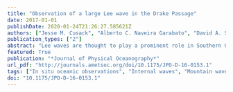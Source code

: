 ```yaml
---
title: "Observation of a large Lee wave in the Drake Passage"
date: 2017-01-01
publishDate: 2020-01-24T21:26:27.585621Z
authors: ["Jesse M. Cusack", "Alberto C. Naveira Garabato", "David A. Smeed", "James B. Girton"]
publication_types: ["2"]
abstract: "Lee waves are thought to play a prominent role in Southern Ocean dynamics, facilitating a transfer of energy from the jets of the Antarctic Circumpolar Current to microscale, turbulent motions important in water mass transformations. Two EM-APEX profiling floats deployed in the Drake Passage during the Diapycnal and Isopycnal Mixing Experiment (DIMES) independently measured a 120 ± 20-m vertical amplitude lee wave over the Shackleton Fracture Zone. A model for steady EM-APEX motion is developed to calculate absolute vertical water velocity, augmenting the horizontal velocity measurements made by the floats. The wave exhibits fluctuations in all three velocity components of over 15 cm s-1 and an intrinsic frequency close to the local buoyancy frequency. The wave is observed to transport energy and horizontal momentum vertically at respective peak rates of 1.3 ± 0.2 W m-2 and 8 ± 1 N m-2. The rate of turbulent kinetic energy dissipation is estimated using both Thorpe scales and a method that isolates high-frequency vertical kinetic energy and is found to be enhanced within the wave to values of order 10-7 W kg-1. The observed vertical flux of energy is significantly larger than expected from idealized numerical simulations and also larger than observed depth-integrated dissipation rates. These results provide the first unambiguous observation of a lee wave in the Southern Ocean with simultaneous measurements of its energetics and dynamics."
featured: True
publication: "*Journal of Physical Oceanography*"
url_pdf: "http://journals.ametsoc.org/doi/10.1175/JPO-D-16-0153.1"
tags: ["In situ oceanic observations", "Internal waves", "Mountain waves", "Profilers", "oceanic", "Southern Ocean", "Turbulence"]
doi: "10.1175/JPO-D-16-0153.1"
---
```

